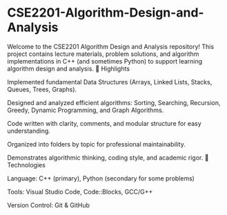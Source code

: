 # CSE2201-Algorithm-Design-and-Analysis
Welcome to the CSE2201 Algorithm Design and Analysis repository!
This project contains lecture materials, problem solutions, and algorithm implementations in C++ (and sometimes Python) to support learning algorithm design and analysis.
🔹 Highlights

Implemented fundamental Data Structures (Arrays, Linked Lists, Stacks, Queues, Trees, Graphs).

Designed and analyzed efficient algorithms: Sorting, Searching, Recursion, Greedy, Dynamic Programming, and Graph Algorithms.

Code written with clarity, comments, and modular structure for easy understanding.

Organized into folders by topic for professional maintainability.

Demonstrates algorithmic thinking, coding style, and academic rigor.
🔹 Technologies

Language: C++ (primary), Python (secondary for some problems)

Tools: Visual Studio Code, Code::Blocks, GCC/G++

Version Control: Git & GitHub
